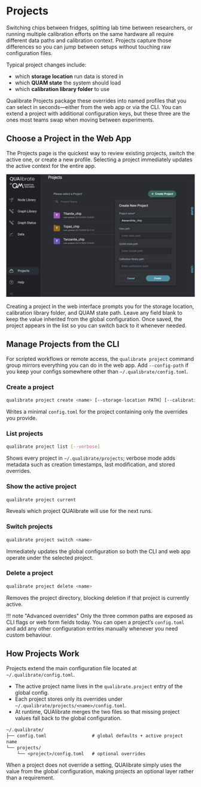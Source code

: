 # Projects

Switching chips between fridges, splitting lab time between researchers, or running multiple calibration efforts on the same hardware all require different data paths and calibration context. Projects capture those differences so you can jump between setups without touching raw configuration files.

Typical project changes include:

- which **storage location** run data is stored in
- which **QUAM state** the system should load
- which **calibration library folder** to use

Qualibrate Projects package these overrides into named profiles that you can select in seconds—either from the web app or via the CLI. You can extend a project with additional configuration keys, but these three are the ones most teams swap when moving between experiments.

## Choose a Project in the Web App

The Projects page is the quickest way to review existing projects, switch the active one, or create a new profile. Selecting a project immediately updates the active context for the entire app.

![Projects Page placeholder](assets/projects/projects-page.png)

Creating a project in the web interface prompts you for the storage location, calibration library folder, and QUAM state path. Leave any field blank to keep the value inherited from the global configuration. Once saved, the project appears in the list so you can switch back to it whenever needed.

## Manage Projects from the CLI

For scripted workflows or remote access, the `qualibrate project` command group mirrors everything you can do in the web app. Add `--config-path` if you keep your configs somewhere other than `~/.qualibrate/config.toml`.

### Create a project

```bash
qualibrate project create <name> [--storage-location PATH] [--calibration-library-folder PATH] [--quam-state-path PATH]
```

Writes a minimal `config.toml` for the project containing only the overrides you provide.

### List projects

```bash
qualibrate project list [--verbose]
```

Shows every project in `~/.qualibrate/projects`; verbose mode adds metadata such as creation timestamps, last modification, and stored overrides.

### Show the active project

```bash
qualibrate project current
```

Reveals which project QUAlibrate will use for the next runs.

### Switch projects

```bash
qualibrate project switch <name>
```

Immediately updates the global configuration so both the CLI and web app operate under the selected project.

### Delete a project

```bash
qualibrate project delete <name>
```

Removes the project directory, blocking deletion if that project is currently active.

!!! note "Advanced overrides"
    Only the three common paths are exposed as CLI flags or web form fields today. You can open a project’s `config.toml` and add any other configuration entries manually whenever you need custom behaviour.

## How Projects Work

Projects extend the main configuration file located at `~/.qualibrate/config.toml`.

- The active project name lives in the `qualibrate.project` entry of the global config.
- Each project stores only its overrides under `~/.qualibrate/projects/<name>/config.toml`.
- At runtime, QUAlibrate merges the two files so that missing project values fall back to the global configuration.

```
~/.qualibrate/
├── config.toml                 # global defaults + active project name
└── projects/
    └── <project>/config.toml   # optional overrides
```

When a project does not override a setting, QUAlibrate simply uses the value from the global configuration, making projects an optional layer rather than a requirement.
